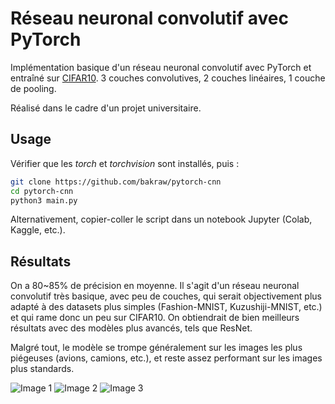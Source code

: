 # Réseau neuronal convolutif avec PyTorch

Implémentation basique d'un réseau neuronal convolutif avec PyTorch et entraîné sur [CIFAR10](https://www.cs.toronto.edu/~kriz/cifar.html).
3 couches convolutives, 2 couches linéaires, 1 couche de pooling.

Réalisé dans le cadre d'un projet universitaire.

## Usage

Vérifier que les *torch* et *torchvision* sont installés, puis :
```bash
git clone https://github.com/bakraw/pytorch-cnn
cd pytorch-cnn
python3 main.py
```

Alternativement, copier-coller le script dans un notebook Jupyter (Colab, Kaggle, etc.).

## Résultats

On a 80~85% de précision en moyenne. Il s'agit d'un réseau neuronal convolutif très basique, avec peu de couches, qui serait objectivement plus adapté à des datasets plus simples (Fashion-MNIST, Kuzushiji-MNIST, etc.) et qui rame donc un peu sur CIFAR10. On obtiendrait de bien meilleurs résultats avec des modèles plus avancés, tels que ResNet.

Malgré tout, le modèle se trompe généralement sur les images les plus piégeuses (avions, camions, etc.), et reste assez performant sur les images plus standards.

![Image 1](https://github.com/user-attachments/assets/157b061d-9acb-4aab-ae42-8d502f31153a)
![Image 2](https://github.com/user-attachments/assets/34d060ff-8c30-4384-8090-8b765201ee0c)
![Image 3](https://github.com/user-attachments/assets/07477780-79a0-447f-bb62-beb382d1c4c3)